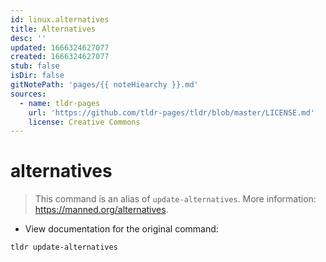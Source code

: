 ```yaml
---
id: linux.alternatives
title: Alternatives
desc: ''
updated: 1666324627077
created: 1666324627077
stub: false
isDir: false
gitNotePath: 'pages/{{ noteHiearchy }}.md'
sources:
  - name: tldr-pages
    url: 'https://github.com/tldr-pages/tldr/blob/master/LICENSE.md'
    license: Creative Commons
---
```

# alternatives

> This command is an alias of `update-alternatives`.
> More information: <https://manned.org/alternatives>.

- View documentation for the original command:

`tldr update-alternatives`

